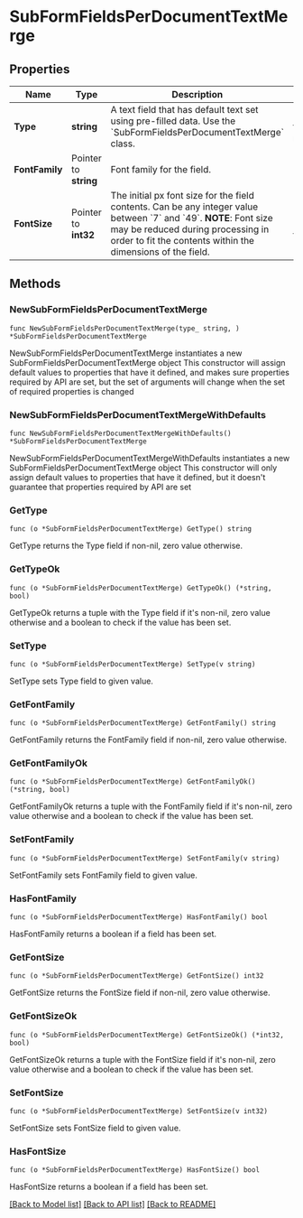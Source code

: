 # SubFormFieldsPerDocumentTextMerge

## Properties

Name | Type | Description | Notes
------------ | ------------- | ------------- | -------------
**Type** | **string** | A text field that has default text set using pre-filled data. Use the &#x60;SubFormFieldsPerDocumentTextMerge&#x60; class. | [default to "text-merge"]
**FontFamily** | Pointer to **string** | Font family for the field. | [optional] 
**FontSize** | Pointer to **int32** | The initial px font size for the field contents. Can be any integer value between &#x60;7&#x60; and &#x60;49&#x60;.  **NOTE**: Font size may be reduced during processing in order to fit the contents within the dimensions of the field. | [optional] [default to 12]

## Methods

### NewSubFormFieldsPerDocumentTextMerge

`func NewSubFormFieldsPerDocumentTextMerge(type_ string, ) *SubFormFieldsPerDocumentTextMerge`

NewSubFormFieldsPerDocumentTextMerge instantiates a new SubFormFieldsPerDocumentTextMerge object
This constructor will assign default values to properties that have it defined,
and makes sure properties required by API are set, but the set of arguments
will change when the set of required properties is changed

### NewSubFormFieldsPerDocumentTextMergeWithDefaults

`func NewSubFormFieldsPerDocumentTextMergeWithDefaults() *SubFormFieldsPerDocumentTextMerge`

NewSubFormFieldsPerDocumentTextMergeWithDefaults instantiates a new SubFormFieldsPerDocumentTextMerge object
This constructor will only assign default values to properties that have it defined,
but it doesn't guarantee that properties required by API are set

### GetType

`func (o *SubFormFieldsPerDocumentTextMerge) GetType() string`

GetType returns the Type field if non-nil, zero value otherwise.

### GetTypeOk

`func (o *SubFormFieldsPerDocumentTextMerge) GetTypeOk() (*string, bool)`

GetTypeOk returns a tuple with the Type field if it's non-nil, zero value otherwise
and a boolean to check if the value has been set.

### SetType

`func (o *SubFormFieldsPerDocumentTextMerge) SetType(v string)`

SetType sets Type field to given value.


### GetFontFamily

`func (o *SubFormFieldsPerDocumentTextMerge) GetFontFamily() string`

GetFontFamily returns the FontFamily field if non-nil, zero value otherwise.

### GetFontFamilyOk

`func (o *SubFormFieldsPerDocumentTextMerge) GetFontFamilyOk() (*string, bool)`

GetFontFamilyOk returns a tuple with the FontFamily field if it's non-nil, zero value otherwise
and a boolean to check if the value has been set.

### SetFontFamily

`func (o *SubFormFieldsPerDocumentTextMerge) SetFontFamily(v string)`

SetFontFamily sets FontFamily field to given value.

### HasFontFamily

`func (o *SubFormFieldsPerDocumentTextMerge) HasFontFamily() bool`

HasFontFamily returns a boolean if a field has been set.

### GetFontSize

`func (o *SubFormFieldsPerDocumentTextMerge) GetFontSize() int32`

GetFontSize returns the FontSize field if non-nil, zero value otherwise.

### GetFontSizeOk

`func (o *SubFormFieldsPerDocumentTextMerge) GetFontSizeOk() (*int32, bool)`

GetFontSizeOk returns a tuple with the FontSize field if it's non-nil, zero value otherwise
and a boolean to check if the value has been set.

### SetFontSize

`func (o *SubFormFieldsPerDocumentTextMerge) SetFontSize(v int32)`

SetFontSize sets FontSize field to given value.

### HasFontSize

`func (o *SubFormFieldsPerDocumentTextMerge) HasFontSize() bool`

HasFontSize returns a boolean if a field has been set.


[[Back to Model list]](../README.md#documentation-for-models) [[Back to API list]](../README.md#documentation-for-api-endpoints) [[Back to README]](../README.md)


